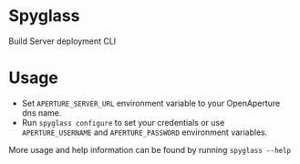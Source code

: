 Spyglass
========

Build Server deployment CLI

# Usage
* Set `APERTURE_SERVER_URL` environment variable to your OpenAperture dns name.
* Run `spyglass configure` to set your credentials or use `APERTURE_USERNAME` and `APERTURE_PASSWORD` environment variables.

More usage and help information can be found by running `spyglass --help`
